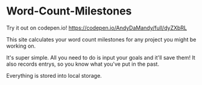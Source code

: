 # Word-Count-Milestones

Try it out on codepen.io!
https://codepen.io/AndyDaMandy/full/dyZXbRL

This site calculates your word count milestones for any project you might be working on.

It's super simple. All you need to do is input your goals and it'll save them! 
It also records entrys, so you know what you've put in the past.

Everything is stored into local storage.
